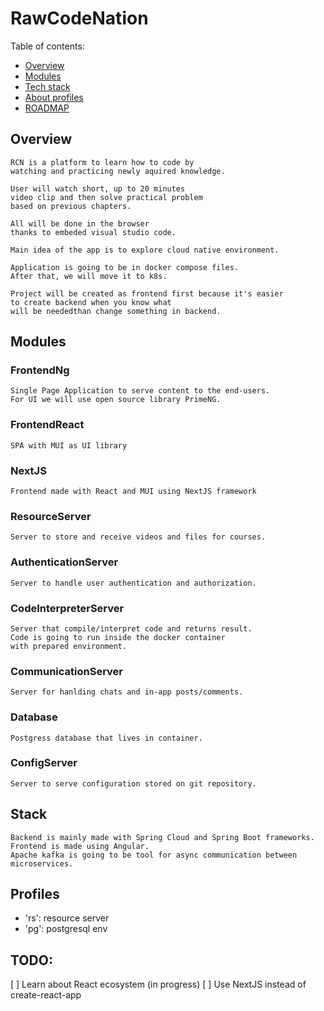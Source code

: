 # RawCodeNation

Table of contents:

- [Overview](#Overview)
- [Modules](#Modules)
- [Tech stack](#Stack)
- [About profiles](#Profiles)
- [ROADMAP](#ROADMAP)

## Overview

    RCN is a platform to learn how to code by 
    watching and practicing newly aquired knowledge.
    
    User will watch short, up to 20 minutes 
    video clip and then solve practical problem
    based on previous chapters.

    All will be done in the browser
    thanks to embeded visual studio code.

    Main idea of the app is to explore cloud native environment.

    Application is going to be in docker compose files.
    After that, we will move it to k8s.

    Project will be created as frontend first because it's easier
    to create backend when you know what
    will be neededthan change something in backend.

## Modules

### FrontendNg
    Single Page Application to serve content to the end-users.
    For UI we will use open source library PrimeNG.

### FrontendReact
    SPA with MUI as UI library

### NextJS
    Frontend made with React and MUI using NextJS framework

### ResourceServer
    Server to store and receive videos and files for courses.


### AuthenticationServer
    Server to handle user authentication and authorization.


### CodeInterpreterServer
    Server that compile/interpret code and returns result.
    Code is going to run inside the docker container
    with prepared environment.
  
### CommunicationServer
    Server for hanlding chats and in-app posts/comments.

### Database
    Postgress database that lives in container.

### ConfigServer
    Server to serve configuration stored on git repository.

## Stack
    Backend is mainly made with Spring Cloud and Spring Boot frameworks.
    Frontend is made using Angular.
    Apache kafka is going to be tool for async communication between microservices.

## Profiles
- 'rs': resource server
- 'pg': postgresql env

## TODO:
[ ] Learn about React ecosystem (in progress)
[ ] Use NextJS instead of create-react-app